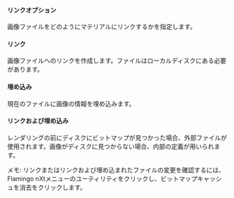 
#### リンクオプション
画像ファイルをどのようにマテリアルにリンクするかを指定します。

#### リンク
画像ファイルへのリンクを作成します。ファイルはローカルディスクにある必要があります。

#### 埋め込み
現在のファイルに画像の情報を埋め込みます。

#### リンクおよび埋め込み
レンダリングの前にディスクにビットマップが見つかった場合、外部ファイルが使用されます。画像がディスクに見つからない場合、内部の定義が用いられます。

メモ: リンクまたはリンクおよび埋め込まれたファイルの変更を確認するには、Flamingo nXtメニューのユーティリティをクリックし、ビットマップキャッシュを消去をクリックします。
